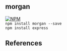 morgan
---
[![NPM](https://nodei.co/npm/morgan.png?downloads=true&stars=true)](https://www.npmjs.com/package/morgan)  
`npm install morgan --save`  
`npm install express`  

References
---
